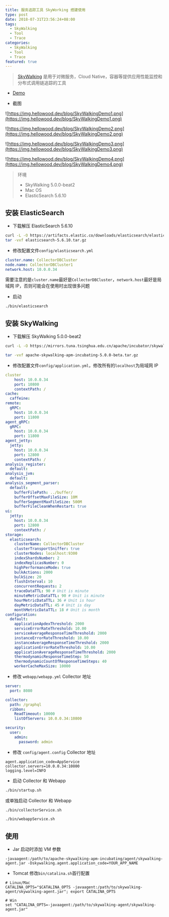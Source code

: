 ```yaml
---
title: 服务追踪工具 SkyWorking 搭建使用
type: post
date: 2018-07-31T23:56:24+08:00
tags:
  - SkyWalking
  - Tool
  - Trace
categories:
  - SkyWalking
  - Tool
  - Trace
featured: true
---
```


> [SkyWalking](https://github.com/apache/incubator-skywalking) 是用于对微服务，Cloud Native，容器等提供应用性能监控和分布式调用链追踪的工具

- [Demo](http://49.4.12.44:8080/#/monitor/dashboard)

- 截图

![https://img.hellowood.dev/blog/SkyWalkingDemo1.png](https://img.hellowood.dev/blog/SkyWalkingDemo1.png)

![https://img.hellowood.dev/blog/SkyWalkingDemo2.png](https://img.hellowood.dev/blog/SkyWalkingDemo2.png)

![https://img.hellowood.dev/blog/SkyWalkingDemo3.png](https://img.hellowood.dev/blog/SkyWalkingDemo3.png)

![https://img.hellowood.dev/blog/SkyWalkingDemo4.png](https://img.hellowood.dev/blog/SkyWalkingDemo4.png)

> 环境
>
> - SkyWalking 5.0.0-beat2
> - Mac OS
> - ElasticSearch 5.6.10

## 安装 ElasticSearch

- 下载解压 ElasticSearch 5.6.10

```bash
curl -L -O https://artifacts.elastic.co/downloads/elasticsearch/elasticsearch-5.6.10.tar.gz
tar -vxf elasticsearch-5.6.10.tar.gz
```

- 修改配置文件`config/elasticsearch.yml`

```yaml
cluster.name: CollectorDBCluster
node.name: CollectorDBCluster1
network.host: 10.0.0.34
```

需要注意的是`cluster.name`最好是`CollectorDBCluster`，`network.host`最好是局域网 IP，否则可能会在使用时出现很多问题

- 启动

```bash
./bin/elasticsearch
```

## 安装 SkyWalking

- 下载解压 SkyWalking 5.0.0-beat2

```bash
curl -L -O https://mirrors.tuna.tsinghua.edu.cn/apache/incubator/skywalking/5.0.0-beta/apache-skywalking-apm-incubating-5.0.0-beta.tar.gz

tar -vxf apache-skywalking-apm-incubating-5.0.0-beta.tar.gz
```

- 修改配置文件`config/application.yml`，修改所有的`localhost`为局域网 IP

```yaml
cluster
    host: 10.0.0.34
    port: 10800
    contextPath: /
cache:
  caffeine:
remote:
  gRPC:
    host: 10.0.0.34
    port: 11800
agent_gRPC:
  gRPC:
    host: 10.0.0.34
    port: 11800
agent_jetty:
  jetty:
    host: 10.0.0.34
    port: 12800
    contextPath: /
analysis_register:
  default:
analysis_jvm:
  default:
analysis_segment_parser:
  default:
    bufferFilePath: ../buffer/
    bufferOffsetMaxFileSize: 10M
    bufferSegmentMaxFileSize: 500M
    bufferFileCleanWhenRestart: true
ui:
  jetty:
    host: 10.0.0.34
    port: 12800
    contextPath: /
storage:
  elasticsearch:
    clusterName: CollectorDBCluster
    clusterTransportSniffer: true
    clusterNodes: localhost:9300
    indexShardsNumber: 2
    indexReplicasNumber: 0
    highPerformanceMode: true
    bulkActions: 2000
    bulkSize: 20
    flushInterval: 10
    concurrentRequests: 2
    traceDataTTL: 90 # Unit is minute
    minuteMetricDataTTL: 90 # Unit is minute
    hourMetricDataTTL: 36 # Unit is hour
    dayMetricDataTTL: 45 # Unit is day
    monthMetricDataTTL: 18 # Unit is month
configuration:
  default:
    applicationApdexThreshold: 2000
    serviceErrorRateThreshold: 10.00
    serviceAverageResponseTimeThreshold: 2000
    instanceErrorRateThreshold: 10.00
    instanceAverageResponseTimeThreshold: 2000
    applicationErrorRateThreshold: 10.00
    applicationAverageResponseTimeThreshold: 2000
    thermodynamicResponseTimeStep: 50
    thermodynamicCountOfResponseTimeSteps: 40
    workerCacheMaxSize: 10000
```

- 修改 `webapp/webapp.yml` Collector 地址

```yaml
server:
  port: 8080

collector:
  path: /graphql
  ribbon:
    ReadTimeout: 10000
    listOfServers: 10.0.0.34:10800

security:
  user:
    admin:
      password: admin
```

- 修改 `config/agent.config` Collector 地址

```
agent.application_code=AppService
collector.servers=10.0.0.34:10800
logging.level=INFO
```

- 启动 Collector 和 Webapp

```bash
./bin/startup.sh
```

或单独启动 Collector 和 Webapp

```bash
./bin/collectorService.sh

./bin/webappService.sh
```

## 使用

- Jar 启动时添加 VM 参数

```
-javaagent:/path/to/apache-skywalking-apm-incubating/agent/skywalking-agent.jar -Dskywalking.agent.application_code=YOUR_APP_NAME
```

- Tomcat 修改`bin/catalina.sh`首行配置

```
# Linux/Mac
CATALINA_OPTS="$CATALINA_OPTS -javaagent:/path/to/skywalking-agent/skywalking-agent.jar"; export CATALINA_OPTS

# Win
set "CATALINA_OPTS=-javaagent:/path/to/skywalking-agent/skywalking-agent.jar"
```
